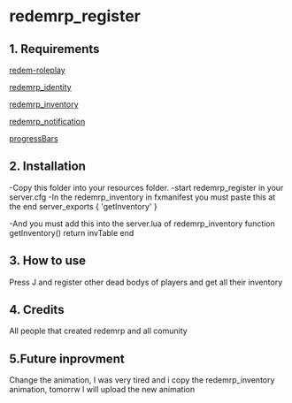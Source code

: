 # redemrp_register

## 1. Requirements

[redem-roleplay](https://github.com/RedEM-RP/redem_roleplay/)

[redemrp_identity](https://github.com/RedEM-RP/redemrp_identity/)

[redemrp_inventory](https://github.com/RedEM-RP/redemrp_inventory)

[redemrp_notification](https://github.com/Ktos93/redemrp_notification/)

[progressBars](https://github.com/shredxt/progressBars)


## 2. Installation
-Copy this folder into your resources folder.
-start redemrp_register in your server.cfg
-In the redemrp_inventory in fxmanifest you must paste this at the end
    server_exports {
	'getInventory'
    }

-And you must add this into the server.lua of redemrp_inventory 
    function getInventory()
        return invTable
    end

## 3. How to use
Press J and register other dead bodys of players and get all their inventory

## 4. Credits
All people that created redemrp and all comunity

## 5.Future inprovment 
Change the animation, I was very tired and i copy the redemrp_inventory animation, tomorrw I will upload the new animation